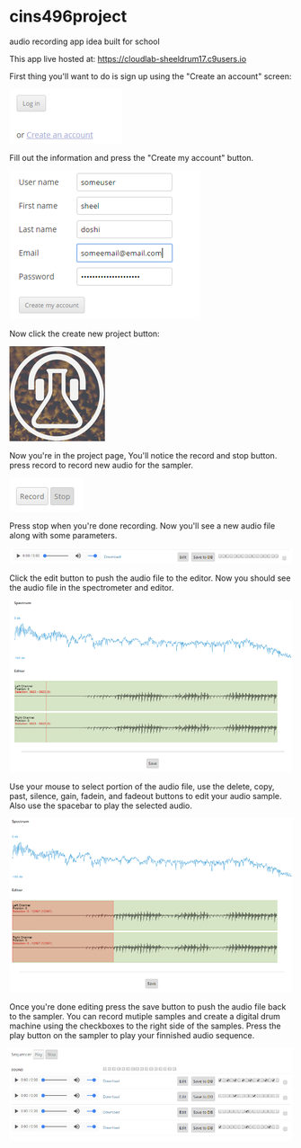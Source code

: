 # cins496project
audio recording app idea built for school

This app live hosted at: https://cloudlab-sheeldrum17.c9users.io

First thing you'll want to do is sign up using the "Create an account" screen:

![ScreenShot](https://github.com/sheeld/cins496project/blob/master/public/images/createaccount.png)

Fill out the information and press the "Create my account" button.

![ScreenShot](https://github.com/sheeld/cins496project/blob/master/public/images/createaccount2.png)

Now click the create new project button:

![ScreenShot](https://github.com/sheeld/cins496project/blob/master/public/images/projectimg.jpg)

Now you're in the project page,  You'll notice the record and stop button.  press record to record new audio for the sampler.

![ScreenShot](https://github.com/sheeld/cins496project/blob/master/public/images/recordstop.png)

Press stop when you're done recording.  Now you'll see a new audio file along with some parameters.

![ScreenShot](https://github.com/sheeld/cins496project/blob/master/public/images/newrecording.png)

Click the edit button to push the audio file to the editor.  Now you should see the audio file in the spectrometer and editor.

![ScreenShot](https://github.com/sheeld/cins496project/blob/master/public/images/edit.png)

Use your mouse to select portion of the audio file, use the delete, copy, past, silence, gain, fadein, and fadeout buttons to edit your audio sample.  Also use the spacebar to play the selected audio.

![ScreenShot](https://github.com/sheeld/cins496project/blob/master/public/images/edit2.png)

Once you're done editing press the save button to push the audio file back to the sampler.  You can record mutiple samples and create a digital drum machine using the checkboxes to the right side of the samples.  Press the play button on the sampler to play your finnished audio sequence.

![ScreenShot](https://github.com/sheeld/cins496project/blob/master/public/images/sequencer.png)

